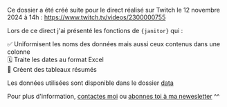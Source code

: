 Ce dossier a été créé suite pour le direct réalisé sur Twitch le 12 novembre 2024 à 14h : <https://www.twitch.tv/videos/2300000755>

Lors de ce direct j'ai présenté les fonctions de `{janitor}` qui :
  
✅ Uniformisent les noms des données mais aussi ceux contenus dans une colonne   
🗓️ Traite les dates au format Excel  
🔢 Créent des tableaux résumés  
  
Les données utilisées sont disponible dans le dossier [data](https://github.com/Vaugoyeau/twitch_janitor/blob/master/data/donnees.xlsx)

Pour plus d'information, [contactes moi](mailto:marie.vaugoyeau@gmail.com) ou [abonnes toi à ma newesletter](https://d1154691.sibforms.com/serve/MUIEAPndH0F66_TPflUUviv2fpniq83Hv6-_YISQRmnjaciWx7TaJF4D1KmmXljaDxhKAg3ITx84w6HAf3Vd3skQC_UvYN2amOIqT9n3x-MmIwEZowoWwp3Ga5QzA2mHRr9e-l77Drmw0GPb5Q0IfzqqD6cebiy0MdN_ReSIDLRMQ2qYZSDtQiJUf9YTtXI4-JJ_VPRs_k31kSh8) \^\^
